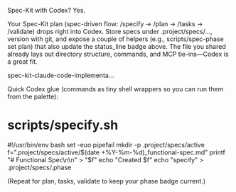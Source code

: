 Spec-Kit with Codex? Yes.

Your Spec-Kit plan (spec-driven flow: /specify → /plan → /tasks → /validate) drops right into Codex. Store specs under .project/specs/…, version with git, and expose a couple of helpers (e.g., scripts/spec-phase set plan) that also update the status_line badge above. The file you shared already lays out directory structure, commands, and MCP tie-ins—Codex is a great fit. 

spec-kit-claude-code-implementa…

Quick Codex glue (commands as tiny shell wrappers so you can run them from the palette):

# scripts/specify.sh
#!/usr/bin/env bash
set -euo pipefail
mkdir -p .project/specs/active
f=".project/specs/active/$(date +%Y-%m-%d)_functional-spec.md"
printf "# Functional Spec\n\n" > "$f"
echo "Created $f"
echo "specify" > .project/specs/.phase


(Repeat for plan, tasks, validate to keep your phase badge current.)
